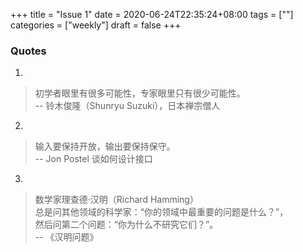 +++
title = "Issue 1"
date = 2020-06-24T22:35:24+08:00
tags = [""]
categories = ["weekly"]
draft = false
+++

### Quotes

1. 
> 初学者眼里有很多可能性，专家眼里只有很少可能性。  
> -- 铃木俊隆（Shunryu Suzuki），日本禅宗僧人
  
2. 
> 输入要保持开放，输出要保持保守。  
> -- Jon Postel 谈如何设计接口
  
3. 
> 数学家理查德·汉明（Richard Hamming）  
> 总是问其他领域的科学家：“你的领域中最重要的问题是什么？”，  
> 然后问第二个问题：“你为什么不研究它们？”。  
> -- 《汉明问题》